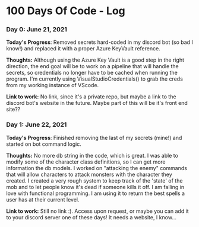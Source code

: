 # 100 Days Of Code - Log

### Day 0: June 21, 2021

**Today's Progress**: Removed secrets hard-coded in my discord bot (so bad I know!) and replaced it with a proper Azure KeyVault reference.

**Thoughts:** Although using the Azure Key Vault is a good step in the right direction, the end goal will be to work on a pipeline that will handle the secrets, so credentials no longer have to be cached when running the program. I'm currently using VisualStudioCredentials() to grab the creds from my working instance of VScode. 

**Link to work:** No link, since it's a private repo, but maybe a link to the discord bot's website in the future. Maybe part of this will be it's front end site??

### Day 1: June 22, 2021

**Today's Progress**: Finished removing the last of my secrets (mine!) and started on bot command logic. 

**Thoughts:** No more db string in the code, which is great. I was able to modify some of the character class definitions, so I can get more information the db models. I worked on "attacking the enemy" commands that will allow characters to attack monsters with the character they created. I created a very rough system to keep track of the 'state' of the mob and to let people know it's dead if someone kills it off. I am falling in love with functional programming. I am using it to return the best spells a user has at their current level.  

**Link to work:** Still no link :). Access upon request, or maybe you can add it to your discord server one of these days! It needs a website, I know...

